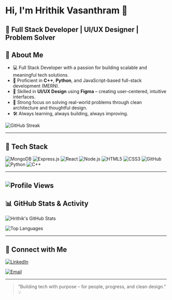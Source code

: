 # Hi, I'm Hrithik Vasanthram 👋

🚀 Full Stack Developer | UI/UX Designer | Problem Solver
---

## 🌟 About Me

- 💻 Full Stack Developer with a passion for building scalable and meaningful tech solutions.
- 🔧 Proficient in **C++**, **Python**, and JavaScript-based full-stack development (MERN).
- 🎨 Skilled in **UI/UX Design** using **Figma** – creating user-centered, intuitive interfaces.
- 🧪 Strong focus on solving real-world problems through clean architecture and thoughtful design.
- 🛠️ Always learning, always building, always improving.

 ![GitHub Streak](https://nirzak-streak-stats.vercel.app/?user=hrithik18k&theme=dark&hide_border=false)


---

## 💼 Tech Stack

![MongoDB](https://img.shields.io/badge/MongoDB-47A248?style=for-the-badge&logo=mongodb&logoColor=white)
![Express.js](https://img.shields.io/badge/Express.js-404D59?style=for-the-badge)
![React](https://img.shields.io/badge/React-20232A?style=for-the-badge&logo=react&logoColor=61DAFB)
![Node.js](https://img.shields.io/badge/Node.js-43853D?style=for-the-badge&logo=node.js&logoColor=white)
![HTML5](https://img.shields.io/badge/HTML5-E34F26?style=for-the-badge&logo=html5&logoColor=white)
![CSS3](https://img.shields.io/badge/CSS3-1572B6?style=for-the-badge&logo=css3&logoColor=white)
![GitHub](https://img.shields.io/badge/GitHub-100000?style=for-the-badge&logo=github&logoColor=white)
![Python](https://img.shields.io/badge/Python-3776AB?style=for-the-badge&logo=python&logoColor=white)
![C++](https://img.shields.io/badge/C++-00599C?style=for-the-badge&logo=c%2B%2B&logoColor=white)

---
![Profile Views](https://komarev.com/ghpvc/?username=hrithik18k&color=blue&style=flat-square)
---

## 📊 GitHub Stats & Activity

![Hrithik's GitHub Stats](https://github-readme-stats.vercel.app/api?username=hrithik18k&show_icons=true&theme=radical)

![Top Languages](https://github-readme-stats.vercel.app/api/top-langs/?username=hrithik18k&layout=compact&theme=radical)

---

## 🔗 Connect with Me

[![LinkedIn](https://img.shields.io/badge/-LinkedIn-blue?style=for-the-badge&logo=linkedin)](https://www.linkedin.com/in/hrithik-vasanthram-8ba509323)

[![Email](https://img.shields.io/badge/-Email-red?style=for-the-badge&logo=gmail&logoColor=white)](mailto:hrithikvasanthram@gmail.com)

---

> “Building tech with purpose – for people, progress, and clean design.” 💡
